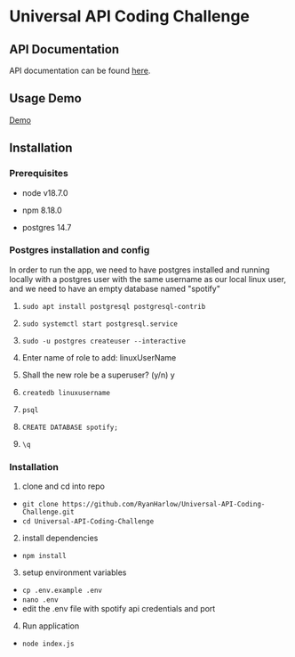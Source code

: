 # Universal API Coding Challenge

## API Documentation
API documentation can be found [here](https://app.swaggerhub.com/apis-docs/RYANHARLOW95_1/Universal-API-Coding-Challenge/1.0).

## Usage Demo
[Demo](https://drive.google.com/file/d/1CWr6Mkhjzl6NK3aRe0VkcYcNl2yMjqIf/view?usp=share_link)

## Installation

### Prerequisites
* node v18.7.0

* npm 8.18.0

* postgres 14.7


### Postgres installation and config
In order to run the app, we need to have postgres installed and running locally with a postgres user with the same username as our local linux user, and we need to have an empty database named "spotify"

1. `sudo apt install postgresql postgresql-contrib`

2. `sudo systemctl start postgresql.service`

3. `sudo -u postgres createuser --interactive`

4. Enter name of role to add: linuxUserName

5. Shall the new role be a superuser? (y/n) y

6. `createdb linuxusername`

7. `psql`

8. `CREATE DATABASE spotify;`

9. `\q`

###  Installation

1. clone and cd into repo
* `git clone https://github.com/RyanHarlow/Universal-API-Coding-Challenge.git`
* `cd Universal-API-Coding-Challenge`
2. install dependencies
* `npm install`
3. setup environment variables
* `cp .env.example .env`
* `nano .env`
* edit the .env file with spotify api credentials and port
4. Run application
* `node index.js`